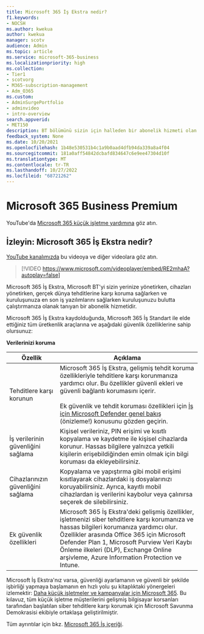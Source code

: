 ```yaml
---
title: Microsoft 365 İş Ekstra nedir?
f1.keywords:
- NOCSH
ms.author: kwekua
author: kwekua
manager: scotv
audience: Admin
ms.topic: article
ms.service: microsoft-365-business
ms.localizationpriority: high
ms.collection:
- Tier1
- scotvorg
- M365-subscription-management
- Adm_O365
ms.custom:
- AdminSurgePortfolio
- adminvideo
- intro-overview
search.appverid:
- MET150
description: BT bölümünü sizin için halleden bir abonelik hizmeti olan Microsoft 365 İş Ekstra hakkında bilgi edinin.
feedback_system: None
ms.date: 10/20/2021
ms.openlocfilehash: 1b48e530531b4c1a9b0aad4dfb94da339a8a4f04
ms.sourcegitcommit: 181a0aff54842dcbafd834647c6e9ee47304d10f
ms.translationtype: MT
ms.contentlocale: tr-TR
ms.lasthandoff: 10/27/2022
ms.locfileid: "68721262"
---
```

# <a name="microsoft-365-business-premium"></a>Microsoft 365 Business Premium

YouTube'da [Microsoft 365 küçük işletme yardımına](https://go.microsoft.com/fwlink/?linkid=2197659) göz atın.

## <a name="watch-what-is-microsoft-365-business-premium"></a>İzleyin: Microsoft 365 İş Ekstra nedir?

[YouTube kanalımızda](https://go.microsoft.com/fwlink/?linkid=2198029) bu videoya ve diğer videolara göz atın.

> [!VIDEO https://www.microsoft.com/videoplayer/embed/RE2mhaA?autoplay=false]

Microsoft 365 İş Ekstra, Microsoft BT'yi sizin yerinize yönetirken, cihazları yönetirken, gerçek dünya tehditlerine karşı koruma sağlarken ve kuruluşunuza en son iş yazılımlarını sağlarken kuruluşunuzu bulutta çalıştırmanıza olanak tanıyan bir abonelik hizmetidir.

Microsoft 365 İş Ekstra kaydolduğunda, Microsoft 365 İş Standart ile elde ettiğiniz tüm üretkenlik araçlarına ve aşağıdaki güvenlik özelliklerine sahip olursunuz:

**Verilerinizi koruma**


|Özellik|Açıklama|
| --- | --- |
| Tehditlere karşı korunun | Microsoft 365 İş Ekstra, gelişmiş tehdit koruma özellikleriyle tehditlere karşı korunmanıza yardımcı olur. Bu özellikler güvenli ekleri ve güvenli bağlantı korumasını içerir. <br/><br/>Ek güvenlik ve tehdit koruması özellikleri için [İş için Microsoft Defender genel bakış](../../security/defender-business/mdb-overview.md) (önizleme!) konusunu gözden geçirin. |
| İş verilerinin güvenliğini sağlama | Kişisel verileriniz, PIN erişimi ve kısıtlı kopyalama ve kaydetme ile kişisel cihazlarda korunur. Hassas bilgilere yalnızca yetkili kişilerin erişebildiğinden emin olmak için bilgi koruması da ekleyebilirsiniz. |
| Cihazlarınızın güvenliğini sağlama | Kopyalama ve yapıştırma gibi mobil erişimi kısıtlayarak cihazlardaki iş dosyalarınızı koruyabilirsiniz. Ayrıca, kayıtlı mobil cihazlardan iş verilerini kaybolur veya çalınırsa seçerek de silebilirsiniz. |
| Ek güvenlik özellikleri | Microsoft 365 İş Ekstra'deki gelişmiş özellikler, işletmenizi siber tehditlere karşı korumanıza ve hassas bilgileri korumanıza yardımcı olur. Özellikler arasında Office 365 için Microsoft Defender Plan 1, Microsoft Purview Veri Kaybı Önleme ilkeleri (DLP), Exchange Online arşivleme, Azure Information Protection ve Intune. |

Microsoft İş Ekstra'nız varsa, güvenliği ayarlamanın ve güvenli bir şekilde işbirliği yapmaya başlamanın en hızlı yolu şu kitaplıktaki yönergeleri izlemektir: [Daha küçük işletmeler ve kampanyalar için Microsoft 365](../../business-premium/index.md). Bu kılavuz, tüm küçük işletme müşterilerini gelişmiş bilgisayar korsanları tarafından başlatılan siber tehditlere karşı korumak için Microsoft Savunma Demokrasisi ekibiyle ortaklaşa geliştirilmiştir. 

Tüm ayrıntılar için bkz. [Microsoft 365 İş içeriği](../../admin/index.yml).
